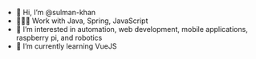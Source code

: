 - 👋 Hi, I’m @sulman-khan
- 👨🏽‍💻 Work with Java, Spring, JavaScript
- 👀 I’m interested in automation, web development, mobile applications, raspberry pi, and robotics
- 🌱 I’m currently learning VueJS


<!---
sulman-khan/sulman-khan is a ✨ special ✨ repository because its `README.md` (this file) appears on your GitHub profile.
You can click the Preview link to take a look at your changes.
--->
